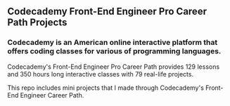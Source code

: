 ## Codecademy Front-End Engineer Pro Career Path Projects

### Codecademy is an American online interactive platform that offers coding classes for various of programming languages.

Codecademy's Front-End Engineer Pro Career Path provides 129 lessons and 350 hours long interactive classes with 79 real-life projects.

This repo includes mini projects that I made through Codecademy's Front-End Engineer Career Path.

[Front-End-Engineer]: (https://www.codecademy.com/learn/paths/front-end-engineer-career-path)
